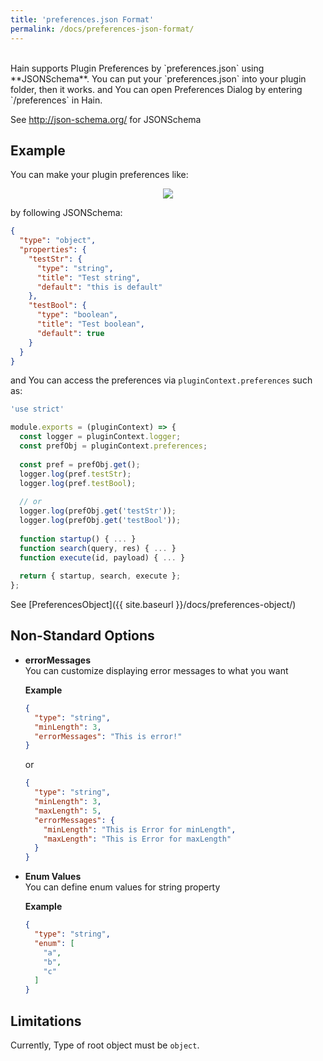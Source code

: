 ```yaml
---
title: 'preferences.json Format'
permalink: /docs/preferences-json-format/
---
```

<br />
Hain supports Plugin Preferences by `preferences.json` using **JSONSchema**.  
You can put your `preferences.json` into your plugin folder, then it works.  
and You can open Preferences Dialog by entering `/preferences` in Hain.

See <http://json-schema.org/> for JSONSchema

## Example  

You can make your plugin preferences like:
<p align="center">
  <img src="{{ site.baseurl }}/images/pref-sample1.png" />
</p>

by following JSONSchema:

```json
{
  "type": "object",
  "properties": {
    "testStr": {
      "type": "string",
      "title": "Test string",
      "default": "this is default"
    },
    "testBool": {
      "type": "boolean",
      "title": "Test boolean",
      "default": true
    }
  }
}
```

and You can access the preferences via `pluginContext.preferences` such as:

```javascript
'use strict'

module.exports = (pluginContext) => {
  const logger = pluginContext.logger;
  const prefObj = pluginContext.preferences;
  
  const pref = prefObj.get();
  logger.log(pref.testStr);
  logger.log(pref.testBool);
  
  // or
  logger.log(prefObj.get('testStr'));
  logger.log(prefObj.get('testBool'));
  
  function startup() { ... }
  function search(query, res) { ... }
  function execute(id, payload) { ... }
  
  return { startup, search, execute };
};
```
See [PreferencesObject]({{ site.baseurl }}/docs/preferences-object/)

## Non-Standard Options

- **errorMessages**  
  You can customize displaying error messages to what you want  

  **Example**
  
  ```json
  {
    "type": "string",
    "minLength": 3,
    "errorMessages": "This is error!"
  }
  ```
  
  or
    
  ```json
  {
    "type": "string",
    "minLength": 3,
    "maxLength": 5,
    "errorMessages": {
      "minLength": "This is Error for minLength",
      "maxLength": "This is Error for maxLength"
    }
  }
  ```

- **Enum Values**  
  You can define enum values for string property  
  
  **Example**
  
  ```json
  {
    "type": "string",
    "enum": [
      "a",
      "b",
      "c"
    ]
  }
  ```

## Limitations  
Currently, Type of root object must be `object`.
